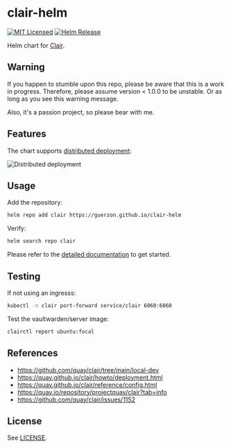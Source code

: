 
# clair-helm

[![MIT Licensed](https://img.shields.io/github/license/guerzon/clair-helm)](https://github.com/guerzon/clair-helm/blob/main/LICENSE)
[![Helm Release](https://img.shields.io/github/v/release/guerzon/clair-helm)](https://github.com/guerzon/clair-helm/releases)

Helm chart for [Clair](https://github.com/quay/clair).

## Warning

If you happen to stumble upon this repo, please be aware that this is a work in progress. Therefore, please assume version < 1.0.0 to be unstable. Or as long as you see this warning message.

Also, it's a passion project, so please bear with me.

## Features

The chart supports [distributed deployment](https://quay.github.io/clair/howto/deployment.html#distributed-deployment):

![Distributed deployment](https://quay.github.io/clair/howto/clairv4_distributed_multi_db.png)

## Usage

Add the repository:

```bash
helm repo add clair https://guerzon.github.io/clair-helm
```

Verify:

```bash
helm search repo clair
```

Please refer to the [detailed documentation](./charts/clair/README.md) to get started.

## Testing

If not using an ingresss:

```bash
kubectl -n clair port-forward service/clair 6060:6060
```

Test the vaultwarden/server image:

```bash
clairctl report ubuntu:focal
```

## References

- <https://github.com/quay/clair/tree/main/local-dev>
- <https://quay.github.io/clair/howto/deployment.html>
- <https://quay.github.io/clair/reference/config.html>
- <https://quay.io/repository/projectquay/clair?tab=info>
- <https://github.com/quay/clair/issues/1152>

## License

See [LICENSE](./LICENSE).
